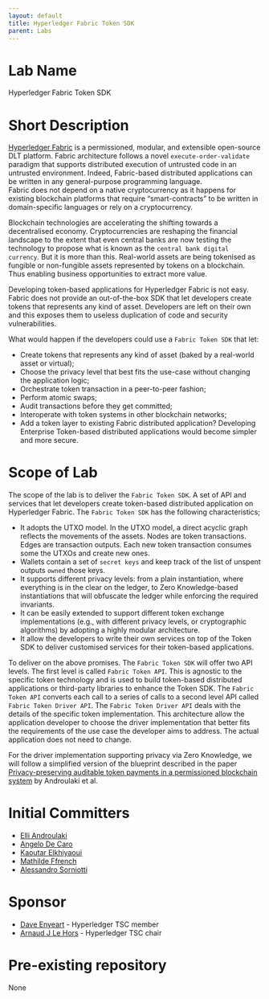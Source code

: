 ```yaml
---
layout: default
title: Hyperledger Fabric Token SDK
parent: Labs
---
```

# Lab Name

Hyperledger Fabric Token SDK

# Short Description

[Hyperledger Fabric]('https://www.hyperledger.org/use/fabric') is a permissioned, modular, and extensible open-source DLT platform. Fabric architecture follows a novel `execute-order-validate` paradigm that supports distributed execution of untrusted code in an untrusted environment. Indeed, Fabric-based distributed applications can be written in any general-purpose programming language.  
Fabric does not depend on a native cryptocurrency as it happens for existing blockchain platforms that require “smart-contracts” to be written in domain-specific languages or rely on a cryptocurrency.

Blockchain technologies are accelerating the shifting towards a decentralised economy. Cryptocurrencies are reshaping the financial landscape to the extent that even central banks are now testing the technology to propose what is known as the `central bank digital currency`. But it is more than this. Real-world assets are being tokenised as fungible or non-fungible assets represented by tokens on a blockchain. Thus enabling business opportunities to extract more value.

Developing token-based applications for Hyperledger Fabric is not easy. Fabric does not provide an out-of-the-box SDK that let developers create tokens that represents any kind of asset. Developers are left on their own and this exposes them to useless duplication of code and security vulnerabilities.

What would happen if the developers could use a `Fabric Token SDK` that let:
- Create tokens that represents any kind of asset (baked by a real-world asset or virtual);
- Choose the privacy level that best fits the use-case without changing the application logic;
- Orchestrate token transaction in a peer-to-peer fashion;
- Perform atomic swaps;
- Audit transactions before they get committed;
- Interoperate with token systems in other blockchain networks;
- Add a token layer to existing Fabric distributed application?
Developing Enterprise Token-based distributed applications would become simpler and more secure.

# Scope of Lab

The scope of the lab is to deliver the `Fabric Token SDK`. A set of API and services that let developers create token-based distributed application on Hyperledger Fabric.
The `Fabric Token SDK` has the following characteristics;
- It adopts the UTXO model. In the UTXO model, a direct acyclic graph reflects the movements of the assets. Nodes are token transactions. Edges are transaction outputs. Each new token transaction consumes some the UTXOs and create new ones.
- Wallets contain a set of `secret keys` and keep track of the list of unspent outputs `owned` those keys.
- It supports different privacy levels: from a plain instantiation, where everything is in the clear on the ledger, to Zero Knowledge-based instantiations that will obfuscate the ledger while enforcing the required invariants.
- It can be easily extended to support different token exchange implementations (e.g., with different privacy levels, or cryptographic algorithms) by adopting a highly modular architecture.
- It allow the developers to write their own services on top of the Token SDK to deliver customised services for their token-based applications.

To deliver on the above promises. The `Fabric Token SDK` will offer two API levels. The first level is called `Fabric Token API`. This is agnostic to the specific token technology and is used to build token-based distributed applications or third-party libraries to enhance the Token SDK. The `Fabric Token API` converts each call to a series of calls to a second level API called `Fabric Token Driver API`. The `Fabric Token Driver API` deals with the details of the specific token implementation. This architecture allow the application developer to choose the driver implementation that better fits the requirements of the use case the developer aims to address. The actual application does not need to change.

For the driver implementation supporting privacy via Zero Knowledge, we will follow a simplified version of the blueprint described in the paper [Privacy-preserving auditable token payments in a permissioned blockchain system]('https://eprint.iacr.org/2019/1058.pdf') by Androulaki et al.

# Initial Committers

- [Elli Androulaki](`https://github.com/elli-androulaki`)
- [Angelo De Caro](`https://github.com/adecaro`)
- [Kaoutar Elkhiyaoui](`https://github.com/KElkhiyaoui`)
- [Mathilde Ffrench](`https://github.com/mffrench`)
- [Alessandro Sorniotti](`https://github.com/ale-linux`)

# Sponsor

- [Dave Enyeart](https://github.com/denyeart) - Hyperledger TSC member
- [Arnaud J Le Hors](https://github.com/lehors) - Hyperledger TSC chair

# Pre-existing repository

None
